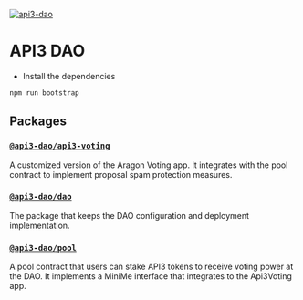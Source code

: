 [![api3-dao](https://circleci.com/gh/api3dao/api3-dao.svg?style=svg)](https://app.circleci.com/pipelines/github/api3dao)

# API3 DAO

- Install the dependencies
```sh
npm run bootstrap
```

## Packages

### [`@api3-dao/api3-voting`](/packages/api3-voting/README.md)

A customized version of the Aragon Voting app.
It integrates with the pool contract to implement proposal spam protection measures.

### [`@api3-dao/dao`](/packages/dao/README.md)

The package that keeps the DAO configuration and deployment implementation.

### [`@api3-dao/pool`](/packages/pool/README.md)

A pool contract that users can stake API3 tokens to receive voting power at the DAO.
It implements a MiniMe interface that integrates to the Api3Voting app.
